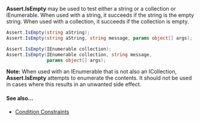 **Assert.IsEmpty** may be used to test either a string or a collection or IEnumerable.
When used with a string, it succeeds if the string is the empty string.
When used with a collection, it succeeds if the collection is empty.

```csharp
Assert.IsEmpty(string aString);
Assert.IsEmpty(string aString, string message, params object[] args);

Assert.IsEmpty(IEnumerable collection);
Assert.IsEmpty(IEnumerable collection, string message,
               params object[] args);
```

**Note:** When used with an IEnumerable that is not also an ICollection, **Assert.IsEmpty** attempts to enumerate the contents. It should not be used in cases where this results in an unwanted side effect.

#### See also...
 * [Condition Constraints](xref:constraints#condition-constraints)
